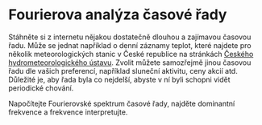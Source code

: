 # Fourierova analýza časové řady

Stáhněte si z internetu nějakou dostatečně dlouhou a zajímavou časovou řadu. Může se jednat například o denní záznamy teplot, které najdete pro několik meteorologických stanic v České republice na stránkách [Českého hydrometeorologického ústavu](https://www.chmi.cz/historicka-data/pocasi/denni-data/data-ze-stanic-site-RBCN). Zvolit můžete samozřejmě jinou časovou řadu dle vašich preferencí, například sluneční aktivitu, ceny akcií atd. Důležité je, aby řada byla co nejdelší, abyste v ní byli schopni vidět periodické chování.

Napočítejte Fourierovské spektrum časové řady, najděte dominantní frekvence a frekvence interpretujte.
